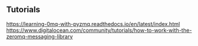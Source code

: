 ## Tutorials
https://learning-0mq-with-pyzmq.readthedocs.io/en/latest/index.html  
https://www.digitalocean.com/community/tutorials/how-to-work-with-the-zeromq-messaging-library  
